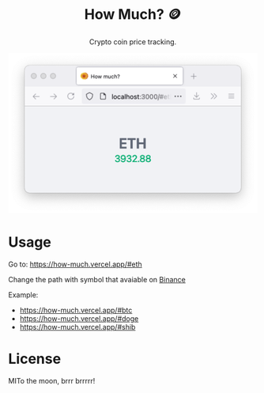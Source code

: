 <h1 align="center">How Much? 🪙</h1>

<div align="center">
  <p>Crypto coin price tracking.</p>
  <a href="https://how-much.vercel.app/#eth">
    <img src="./preview.png" alt="Preview" title="How Much?" />
  </a>
</div>

# Usage

Go to: https://how-much.vercel.app/#eth

Change the path with symbol that avaiable on [Binance](binance)

[binance]: https://www.binance.com/

Example:
- https://how-much.vercel.app/#btc
- https://how-much.vercel.app/#doge
- https://how-much.vercel.app/#shib

# License

MITo the moon, brrr brrrrr!
